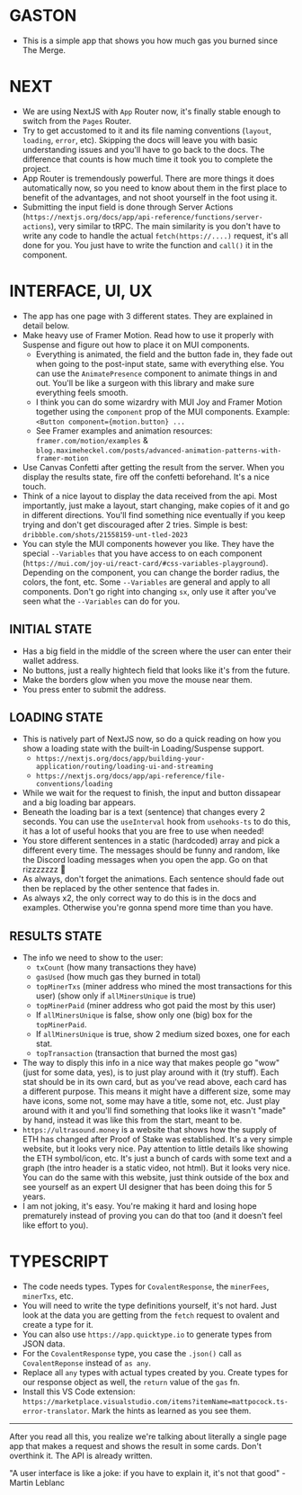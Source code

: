 
# GASTON
- This is a simple app that shows you how much gas you burned since The Merge.

# NEXT
- We are using NextJS with `App` Router now, it's finally stable enough to switch from the `Pages` Router.
- Try to get accustomed to it and its file naming conventions (`layout`, `loading`, `error`, etc). Skipping the docs will leave you with basic understanding issues and you'll have to go back to the docs. The difference that counts is how much time it took you to complete the project.
- App Router is tremendously powerful. There are more things it does automatically now, so you need to know about them in the first place to benefit of the advantages, and not shoot yourself in the foot using it.
- Submitting the input field is done through Server Actions (`https://nextjs.org/docs/app/api-reference/functions/server-actions`), very similar to tRPC. The main similarity is you don't have to write any code to handle the actual `fetch(https://....)` request, it's all done for you. You just have to write the function and `call()` it in the component.

# INTERFACE, UI, UX
- The app has one page with 3 different states. They are explained in detail below.
- Make heavy use of Framer Motion. Read how to use it properly with Suspense and figure out how to place it on MUI components.
    - Everything is animated, the field and the button fade in, they fade out when going to the post-input state, same with everything else. You can use the `AnimatePresence` component to animate things in and out. You'll be like a surgeon with this library and make sure everything feels smooth.
    - I think you can do some wizardry with MUI Joy and Framer Motion together using the `component` prop of the MUI components. Example: `<Button component={motion.button} ...`
    - See Framer examples and animation resources: `framer.com/motion/examples` & `blog.maximeheckel.com/posts/advanced-animation-patterns-with-framer-motion`
- Use Canvas Confetti after getting the result from the server. When you display the results state, fire off the confetti beforehand. It's a nice touch.
- Think of a nice layout to display the data received from the api. Most importantly, just make a layout, start changing, make copies of it and go in different directions. You'll find something nice eventually if you keep trying and don't get discouraged after 2 tries. Simple is best: `dribbble.com/shots/21558159-unt-tled-2023`
- You can style the MUI components however you like. They have the special `--Variables` that you have access to on each component (`https://mui.com/joy-ui/react-card/#css-variables-playground`). Depending on the component, you can change the border radius, the colors, the font, etc. Some `--Variables` are general and apply to all components. Don't go right into changing `sx`, only use it after you've seen what the `--Variables` can do for you.

## INITIAL STATE
- Has a big field in the middle of the screen where the user can enter their wallet address.
- No buttons, just a really hightech field that looks like it's from the future.
- Make the borders glow when you move the mouse near them.
- You press enter to submit the address.

## LOADING STATE
- This is natively part of NextJS now, so do a quick reading on how you show a loading state with the built-in Loading/Suspense support.
    - `https://nextjs.org/docs/app/building-your-application/routing/loading-ui-and-streaming`
    - `https://nextjs.org/docs/app/api-reference/file-conventions/loading`
- While we wait for the request to finish, the input and button dissapear and a big loading bar appears.
- Beneath the loading bar is a text (sentence) that changes every 2 seconds. You can use the `useInterval` hook from `usehooks-ts` to do this, it has a lot of useful hooks that you are free to use when needed!
- You store different sentences in a static (hardcoded) array and pick a different every time. The messages should be funny and random, like the Discord loading messages when you open the app. Go on that rizzzzzzz 🤪
- As always, don't forget the animations. Each sentence should fade out then be replaced by the other sentence that fades in.
- As always x2, the only correct way to do this is in the docs and examples. Otherwise you're gonna spend more time than you have.

## RESULTS STATE
- The info we need to show to the user:
    - `txCount` (how many transactions they have)
    - `gasUsed` (how much gas they burned in total) 
    - `topMinerTxs` (miner address who mined the most transactions for this user) (show only if `allMinersUnique` is true)
    - `topMinerPaid` (miner address who got paid the most by this user)
    - If `allMinersUnique` is false, show only one (big) box for the `topMinerPaid`.
    - If `allMinersUnique` is true, show 2 medium sized boxes, one for each stat.
    - `topTransaction` (transaction that burned the most gas)
- The way to disply this info in a nice way that makes people go "wow" (just for some data, yes), is to just play around with it (try stuff). Each stat should be in its own card, but as you've read above, each card has a different purpose. This means it might have a different size, some may have icons, some not, some may have a title, some not, etc. Just play around with it and you'll find something that looks like it wasn't "made" by hand, instead it was like this from the start, meant to be.
- `https://ultrasound.money` is a website that shows how the supply of ETH has changed after Proof of Stake was established. It's a very simple website, but it looks very nice. Pay attention to little details like showing the ETH symbol/icon, etc. It's just a bunch of cards with some text and a graph (the intro header is a static video, not html). But it looks very nice. You can do the same with this website, just think outside of the box and see yourself as an expert UI designer that has been doing this for 5 years.
- I am not joking, it's easy. You're making it hard and losing hope prematurely instead of proving you can do that too (and it doesn't feel like effort to you).


# TYPESCRIPT
- The code needs types. Types for `CovalentResponse`, the `minerFees`, `minerTxs`, etc.
- You will need to write the type definitions yourself, it's not hard. Just look at the data you are getting from the `fetch` request to ovalent and create a type for it.
- You can also use `https://app.quicktype.io` to generate types from JSON data.
- For the `CovalentResponse` type, you case the `.json()` call `as CovalentReponse` instead of `as any`.
- Replace all `any` types with actual types created by you. Create types for our response object as well, the `return` value of the `gas` fn.
- Install this VS Code extension: `https://marketplace.visualstudio.com/items?itemName=mattpocock.ts-error-translator`. Mark the hints as learned as you see them.

------------------------------------------
After you read all this, you realize we're talking about literally a single page app that makes a request and shows the result in some cards. Don't overthink it. The API is already written. 

"A user interface is like a joke: if you have to explain it, it's not that good" - Martin Leblanc